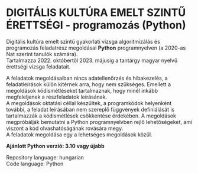 # DIGITÁLIS KULTÚRA EMELT SZINTŰ ÉRETTSÉGI - programozás (Python)

Digitális kultúra emelt szintű gyakorlati vizsga algoritmizálás és programozás feladatrész megoldásai __Python__ programnyelven (a 2020-as Nat szerint tanulók számára).  
Tartalmazza 2022. októbertől 2023. májusig a tantárgy magyar nyelvű érettségi vizsga feladatait.

A feladatok megoldásaiban nincs adatellenőrzés és hibakezelés, a feladatleírások külön kitérnek arra, hogy nem szükséges. Emellett a megoldások kódismétléseket tartalmaznak, hogy minél inkább megfeleljenek a részfeladatok leírásának.  
A megoldások oktatási céllal készültek, a programkódok helyenként további, a feladat leírásában nem szereplő függvények definiálását is tartalmazzák a kódismétlések csökkentése érdekében. A megoldások megpróbálják bemutatni a Python programnyelvben rejlő lehetőségeket, ami viszont a kód olvashatóságának rovására megy.  
A feladatok megoldása egy a lehetséges megoldások közül.

**Ajánlott Python verzió: 3.10 vagy újabb**

Repository language: hungarian  
Code language: Python
